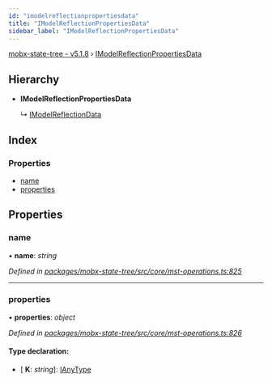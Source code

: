 ```yaml
---
id: "imodelreflectionpropertiesdata"
title: "IModelReflectionPropertiesData"
sidebar_label: "IModelReflectionPropertiesData"
---
```


[mobx-state-tree - v5.1.8](../index.md) › [IModelReflectionPropertiesData](imodelreflectionpropertiesdata.md)

## Hierarchy

* **IModelReflectionPropertiesData**

  ↳ [IModelReflectionData](imodelreflectiondata.md)

## Index

### Properties

* [name](imodelreflectionpropertiesdata.md#name)
* [properties](imodelreflectionpropertiesdata.md#properties)

## Properties

###  name

• **name**: *string*

*Defined in [packages/mobx-state-tree/src/core/mst-operations.ts:825](https://github.com/mobxjs/mobx-state-tree/blob/216991a9/packages/mobx-state-tree/src/core/mst-operations.ts#L825)*

___

###  properties

• **properties**: *object*

*Defined in [packages/mobx-state-tree/src/core/mst-operations.ts:826](https://github.com/mobxjs/mobx-state-tree/blob/216991a9/packages/mobx-state-tree/src/core/mst-operations.ts#L826)*

#### Type declaration:

* \[ **K**: *string*\]: [IAnyType](ianytype.md)
